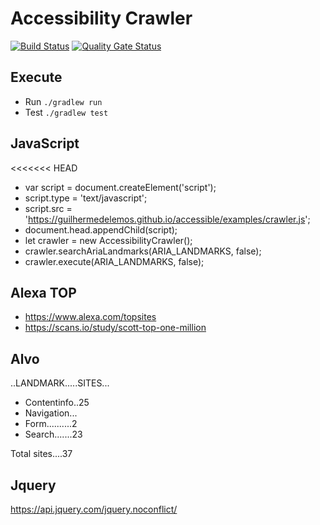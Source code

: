 # Accessibility Crawler

[![Build Status](https://travis-ci.org/guilhermedelemos/accessibility-crawler.svg?branch=master)](https://travis-ci.org/guilhermedelemos/accessibility-crawler)
[![Quality Gate Status](https://sonarcloud.io/api/project_badges/measure?project=io.github.guilhermedelemos.crawler&metric=alert_status)](https://sonarcloud.io/dashboard?id=io.github.guilhermedelemos.crawler)

## Execute

- Run `./gradlew run`
- Test `./gradlew test`

## JavaScript

<<<<<<< HEAD

- var script = document.createElement('script');
- script.type = 'text/javascript';
- script.src = 'https://guilhermedelemos.github.io/accessible/examples/crawler.js';
- document.head.appendChild(script);
- let crawler = new AccessibilityCrawler();
- crawler.searchAriaLandmarks(ARIA_LANDMARKS, false);
- crawler.execute(ARIA_LANDMARKS, false);

## Alexa TOP

- https://www.alexa.com/topsites
- https://scans.io/study/scott-top-one-million

## Alvo

..LANDMARK.....SITES...

- Contentinfo..25
- Navigation...
- Form..........2
- Search.......23

Total sites....37

## Jquery

https://api.jquery.com/jquery.noconflict/
